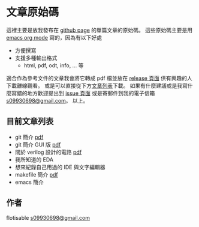 # 文章原始碼
  這裡主要是放我發布在 [github page](https://flotisable.github.io) 的單篇文章的原始碼。
  這些原始碼主要是用 [emacs org mode](https://orgmode.org/) 寫的，因為有以下好處

  - 方便撰寫
  - 支援多種輸出格式
    - html, pdf, odt, info, ... 等

  適合作為參考文件的文章我會將它轉成 pdf 檔並放在 [release 頁面](https://github.com/flotisable/Articles/release)
  供有興趣的人下載離線觀看。
  或是可以直接從下方[文章列表](#目前文章列表)下載。
  如果有什麼建議或是我寫什麼寫錯的地方歡迎提出到 [issue 頁面](https://github.com/flotisable/Articles/issues) 或是寄郵件到我的電子信箱 s09930698@gmail.com。
  以上。
## 目前文章列表
   - git 簡介
    [pdf](https://github.com/flotisable/Articles/files/2260281/gitBrief.pdf)
   - git 簡介 GUI 版
    [pdf](https://github.com/flotisable/Articles/files/2260282/gitBriefGui.pdf)
   - 關於 verilog 設計的電路
    [pdf](https://github.com/flotisable/Articles/files/2290061/verilogCircuitDesign.pdf)
   - 我所知道的 EDA
   - 想來紀錄自己用過的 IDE 與文字編輯器
   - makefile 簡介
    [pdf](https://github.com/flotisable/Articles/files/2858550/makeBrief.pdf)
   - emacs 簡介
## 作者
   flotisable s09930698@gmail.com